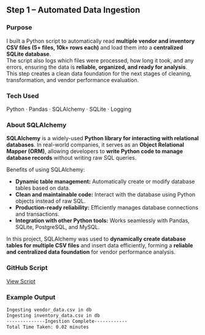 ## Step 1 – Automated Data Ingestion

### Purpose
I built a Python script to automatically read **multiple vendor and inventory CSV files (5+ files, 10k+ rows each)** and load them into a **centralized SQLite database**.  
The script also logs which files were processed, how long it took, and any errors, ensuring the data is **reliable, organized, and ready for analysis**.  
This step creates a clean data foundation for the next stages of cleaning, transformation, and vendor performance evaluation.

### Tech Used
Python · Pandas · SQLAlchemy · SQLite · Logging  

### About SQLAlchemy
**SQLAlchemy** is a widely-used **Python library for interacting with relational databases**. In real-world companies, it serves as an **Object Relational Mapper (ORM)**, allowing developers to **write Python code to manage database records** without writing raw SQL queries.  

Benefits of using SQLAlchemy:  
- **Dynamic table management:** Automatically create or modify database tables based on data.  
- **Clean and maintainable code:** Interact with the database using Python objects instead of raw SQL.  
- **Production-ready reliability:** Efficiently manages database connections and transactions.  
- **Integration with other Python tools:** Works seamlessly with Pandas, SQLite, PostgreSQL, and MySQL.  

In this project, SQLAlchemy was used to **dynamically create database tables for multiple CSV files** and insert data efficiently, forming a **reliable and centralized data foundation** for vendor performance analysis.

### GitHub Script
[View Script](https://github.com/yourusername/vendor-ingestion-script)

### Example Output
```bash
Ingesting vendor_data.csv in db
Ingesting inventory_data.csv in db
--------------Ingestion Complete------------
Total Time Taken: 0.02 minutes
```
